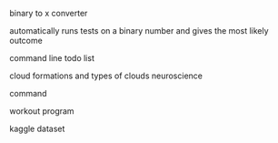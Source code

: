 binary to x converter

automatically runs tests on a binary number and gives the most likely outcome 



command line todo list


cloud formations and types of clouds
neuroscience 

command 


workout program


kaggle dataset
